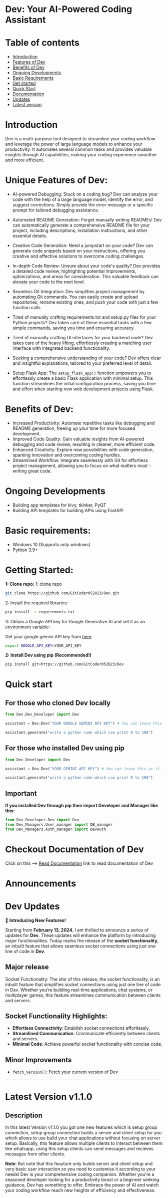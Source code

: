 # Dev: Your AI-Powered Coding Assistant

# Table of contents
- [Introduction](https://github.com/GitCoder052023/Dev?tab=readme-ov-file#introduction)
- [Features of Dev](https://github.com/GitCoder052023/Dev?tab=readme-ov-file#unique-features-of-dev)
- [Benefits of Dev](https://github.com/GitCoder052023/Dev?tab=readme-ov-file#benefits-of-dev)
- [Ongoing Developments](https://github.com/GitCoder052023/Dev?tab=readme-ov-file#ongoing-developments)
- [Basic Requirements](https://github.com/GitCoder052023/Dev?tab=readme-ov-file#basic-requirements)
- [Get started](https://github.com/GitCoder052023/Dev?tab=readme-ov-file#getting-started)
- [Quick Start](https://github.com/GitCoder052023/Dev?tab=readme-ov-file#quick-start)
- [Documentation](https://github.com/GitCoder052023/Dev?tab=readme-ov-file#checkout-documentation-of-dev)
- [Updates](https://github.com/GitCoder052023/Dev?tab=readme-ov-file#dev-updates)
- [Latest version](https://github.com/GitCoder052023/Dev?tab=readme-ov-file#latest-version-v110)

# Introduction
Dev is a multi-purpose tool designed to streamline your coding workflow and leverage the power of large language models to enhance your productivity. It automates several common tasks and provides valuable insights through AI capabilities, making your coding experience smoother and more efficient.

# Unique Features of Dev:

- AI-powered Debugging: Stuck on a coding bug? Dev can analyze your code with the help of a large language model, identify the error, and suggest corrections. Simply provide the error message or a specific prompt for tailored debugging assistance.

- Automated README Generation: Forget manually writing READMEs! Dev can automatically generate a comprehensive README file for your project, including descriptions, installation instructions, and other essential details.

- Creative Code Generation: Need a jumpstart on your code? Dev can generate code snippets based on your instructions, offering you creative and effective solutions to overcome coding challenges.

- In-depth Code Review: Unsure about your code's quality? Dev provides a detailed code review, highlighting potential improvements, optimizations, and areas for consideration. This valuable feedback can elevate your code to the next level.

- Seamless Git Integration: Dev simplifies project management by automating Git commands. You can easily create and upload repositories, rename existing ones, and push your code with just a few function calls.
  
- Tired of manually crafting requirements.txt and setup.py files for your Python projects? Dev takes care of these essential tasks with a few simple commands, saving you time and ensuring accuracy.

- Tired of manually crafting UI interfaces for your backend code? Dev takes care of the heavy lifting, effortlessly creating a matching user interface with integrated backend functionality.

- Seeking a comprehensive understanding of your code? Dev offers clear and insightful explanations, tailored to your preferred level of detail.

- Setup Flask App: The ```setup_flask_app()``` function empowers you to effortlessly create a basic Flask application with minimal setup. This function streamlines the initial configuration process, saving you time and effort when starting new web development projects using Flask.

# Benefits of Dev:

- Increased Productivity: Automate repetitive tasks like debugging and README generation, freeing up your time for more focused development.
- Improved Code Quality: Gain valuable insights from AI-powered debugging and code review, resulting in cleaner, more efficient code.
- Enhanced Creativity: Explore new possibilities with code generation, sparking innovation and overcoming coding hurdles.
- Streamlined Workflow: Integrate seamlessly with Git for effortless project management, allowing you to focus on what matters most - writing great code.

# Ongoing Developments
- Building app templates for kivy, tkinker, PyQT
- Building API templates for building APIs using FastAPI

# Basic requirements:
- Windows 10 (Supports only windows)
- Python 3.9+


# Getting Started:
**1: Clone repo:**
1: clone repo
```bash
git clone https://github.com/GitCoder052023/Dev.git
```

2: Install the required libraries:

```Bash
pip install -r requirements.txt
```

3: Obtain a Google API key for Google Generative AI and set it as an environment variable:

Get your google gemini API key from [here](https://makersuite.google.com/app/apikey)
```Bash
export GOOGLE_API_KEY=YOUR_API_KEY
```

**2: Install Dev using pip (Recommended!)**
```bash
pip install git+https://github.com/GitCoder052023/Dev
```


# Quick start
## For those who cloned Dev locally

```python
from Dev.Dev_Developer import Dev

assistant = Dev.Dev("YOUR GOOGLE GEMINI API KEY") # You can leave this as it is if you don't want to use debug, generate and other generation tools of Dev

assistant.generate("write a python code which can print 0 to 100")
```

## For those who installed Dev using pip

```python
from Dev_Developer import Dev

assistant = Dev.Dev("YOUR GEMINI API KEY") # You can leave this as it is if you don't want to use debug, generate and other generation tools of Dev

assistant.generate("write a python code which can print 0 to 100")
```

## Important

**If you installed Dev through pip then import Developer and Manager like this:**

```python
from Dev_Developer.Dev import Dev
from Dev_Managers.User_manager import DB_manager
from Dev_Managers.Auth_manager import DevAuth
```

# Checkout Documentation of Dev

Click on this --> [Read Documentation](https://jovian.com/k-alam93899/Dev%20Documentation) link to read documentation of Dev

# Announcements

# Dev Updates

🚀 **Introducing New Features!**

Starting from **February 13, 2024**, I am thrilled to announce a series of updates for **Dev**. These updates will enhance the platform by introducing major functionalities. Today marks the release of the **socket functionality**, an inbuilt feature that allows seamless socket connections using just one line of code in **Dev**.

## Major release

Socket Functionality: The star of this release, the socket functionality, is an inbuilt feature that simplifies socket connections using just one line of code in Dev. Whether you’re building real-time applications, chat systems, or multiplayer games, this feature streamlines communication between clients and servers.

## Socket Functionality Highlights:

- **Effortless Connectivity**: Establish socket connections effortlessly.
- **Streamlined Communication**: Communicate efficiently between clients and servers.
- **Minimal Code**: Achieve powerful socket functionality with concise code.

## Minor Improvements

- `fetch_Version()`: Fetch your current version of Dev
---

# Latest Version v1.1.0

## Description

In this latest Version v1.1.0 you got one new features which is setup group connection, setup group connection builds a server and client setup for you which allows to use build your chat applications without focusing on server setup. Basically, this feature allows multiple clients to interact between them like whatsapp, using this setup clients can send messages and recieves messages from other clients. 

**Note**: But note that this feauture only builds server and client setup and very basic user interaction so you need to customise it according to your needs!
Dev is your comprehensive coding companion. Whether you're a seasoned developer looking for a productivity boost or a beginner seeking guidance, Dev has something to offer. Embrace the power of AI and watch your coding workflow reach new heights of efficiency and effectiveness.
